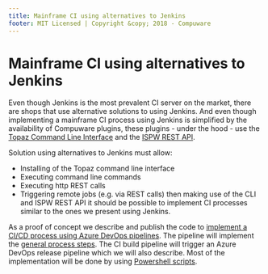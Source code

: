 ```yaml
---
title: Mainframe CI using alternatives to Jenkins
footer: MIT Licensed | Copyright &copy; 2018 - Compuware
---
```

# Mainframe CI using alternatives to Jenkins

Even though Jenkins is the most prevalent CI server on the market, there are shops that use alternative solutions to using Jenkins. And even though implementing a mainframe CI process using Jenkins is simplified by the availability of  Compuware plugins, these plugins - under the hood - use the [Topaz Command Line Interface](../apis/topaz_cli.md) and the [ISPW REST API](../apis/rest_api.md). 

Solution using alternatives to Jenkins must allow:
- Installing of the Topaz command line interface
- Executing command line commands
- Executing http REST calls
- Triggering remote jobs (e.g. via REST calls) then making use of the CLI and ISPW REST API it should be possible to implement CI processes similar to the ones we present using Jenkins.

As a proof of concept we describe and publish the code to [implement a CI/CD process using Azure DevOps pipelines](../guidelines/azure_devops/azure_devops_pipeline.md). The pipeline will implement the [general process steps](../pipelines/basic_scenario.md#ci-pipeline-job). The CI build pipeline will trigger an Azure DevOps release pipeline which we will also describe. Most of the implementation will be done by using [Powershell scripts](../guidelines/azure_devops/powershell_scripts.md).
<!--stackedit_data:
eyJoaXN0b3J5IjpbLTM4NTU2NTY4MywxNDYwNzgwMzA2XX0=
-->